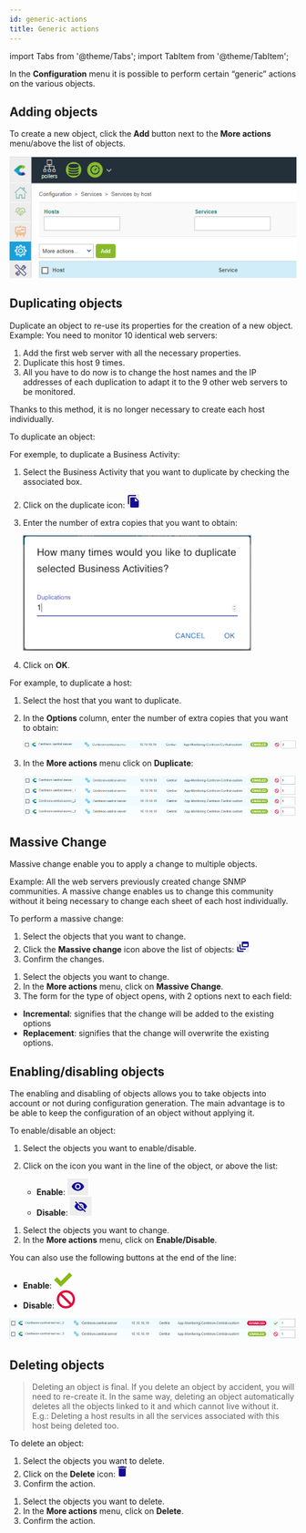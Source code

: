 ```yaml
---
id: generic-actions
title: Generic actions
---
```

import Tabs from '@theme/Tabs';
import TabItem from '@theme/TabItem';


In the **Configuration** menu it is possible to perform certain “generic” actions on the various objects.

## Adding objects

To create a new object, click the **Add** button next to the **More actions** menu/above the list of objects.

![image](../assets/configuration/common/add.png)

## Duplicating objects

Duplicate an object to re-use its properties for the creation of a new
object. Example: You need to monitor 10 identical web servers:

1. Add the first web server with all the necessary properties.
2. Duplicate this host 9 times.
3. All you have to do now is to change the host names and the IP addresses of each duplication to adapt it to the 9 other web servers to be monitored.

Thanks to this method, it is no longer necessary to create each host individually.

To duplicate an object:

<Tabs groupId="sync">
<TabItem value="Method 1" label="Method 1">

For exemple, to duplicate a Business Activity:

1. Select the Business Activity that you want to duplicate by checking the associated box.
2. Click on the duplicate icon: ![image](../assets/configuration/common/duplicate_new.png#thumbnail1)
3. Enter the number of extra copies that you want to obtain:

    ![image](../assets/configuration/common/duplicate_objects_new.png)

4. Click on **OK**.

</TabItem>
<TabItem value="Method 2" label="Method 2">

For example, to duplicate a host:

1. Select the host that you want to duplicate.
2. In the **Options** column, enter the number of extra copies that you want to obtain:

    ![image](../assets/configuration/common/01duplicate.png)

3. In the **More actions** menu click on **Duplicate**:

    ![image](../assets/configuration/common/01duplicateobjects.png)

</TabItem>
</Tabs>

## Massive Change

Massive change enable you to apply a change to multiple objects.

Example: All the web servers previously created change SNMP communities. A massive change enables us to change this
community without it being necessary to change each sheet of each host individually.

To perform a massive change:

<Tabs groupId="sync">
<TabItem value="Method 1" label="Method 1">

1. Select the objects that you want to change.
2. Click the **Massive change** icon above the list of objects: ![image](../assets/configuration/common/mass_change.png)
3. Confirm the changes.

</TabItem>
<TabItem value="Method 2" label="Method 2">

1. Select the objects you want to change.
2. In the **More actions** menu, click on **Massive Change**.
3. The form for the type of object opens, with 2 options next to each field:

  * **Incremental**: signifies that the change will be added to the existing options
  * **Replacement**: signifies that the change will overwrite the existing options.

</TabItem>
</Tabs>

## Enabling/disabling objects

The enabling and disabling of objects allows you to take objects into account or not during configuration generation.
The main advantage is to be able to keep the configuration of an object without applying it.

To enable/disable an object:

<Tabs groupId="sync">
<TabItem value="Method 1" label="Method 1">

1. Select the objects you want to enable/disable.
2. Click on the icon you want in the line of the object, or above the list:

    * **Enable**: ![image](../assets/configuration/common/enabled_new.png#thumbnail1)
    * **Disable**: ![image](../assets/configuration/common/disabled_new.png#thumbnail1)

</TabItem>
<TabItem value="Method 2" label="Method 2">

1. Select the objects you want to change.
2. In the **More actions**  menu, click on **Enable/Disable**.

You can also use the following buttons at the end of the line:

*  **Enable**: ![image](../assets/configuration/common/enabled.png#thumbnail1)
* **Disable**: ![image](../assets/configuration/common/disabled.png#thumbnail1)

![image](../assets/configuration/common/enable_disable.png)

</TabItem>
</Tabs>

## Deleting objects

> Deleting an object is final. If you delete an object by accident, you will need to re-create it. In the same way,
> deleting an object automatically deletes all the objects linked to it and which cannot live without it. E.g.:
> Deleting a host results in all the services associated with this host being deleted too.

To delete an object:

<Tabs groupId="sync">
<TabItem value="Method 1" label="Method 1">

1. Select the objects you want to delete.
2. Click on the **Delete** icon: ![image](../assets/configuration/common/delete_new.png#thumbnail1)
3. Confirm the action.

</TabItem>
<TabItem value="Method 2" label="Method 2">

1. Select the objects you want to delete.
2. In the **More actions** menu, click on **Delete**.
3. Confirm the action.

</TabItem>
</Tabs>
